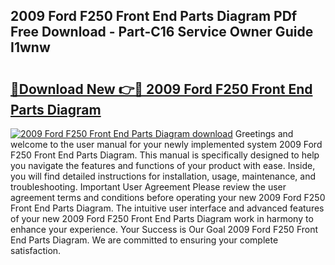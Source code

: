 ## 2009 Ford F250 Front End Parts Diagram PDf Free Download - Part-C16 Service Owner Guide I1wnw

# <h2><a href="http://dfl1bs.blite.top/?on=2009+Ford+F250+Front+End+Parts+Diagram">🔗Download New 👉🔴 2009 Ford F250 Front End Parts Diagram</a></h2>

[![2009 Ford F250 Front End Parts Diagram download](https://i.imgur.com/lujVjoI.png)](http://dfl1bs.blite.top/?on=2009+Ford+F250+Front+End+Parts+Diagram)
Greetings and welcome to the user manual for your newly implemented system 2009 Ford F250 Front End Parts Diagram. This manual is specifically designed to help you navigate the features and functions of your product with ease. Inside, you will find detailed instructions for installation, usage, maintenance, and troubleshooting. Important User Agreement Please review the user agreement terms and conditions before operating your new 2009 Ford F250 Front End Parts Diagram. The intuitive user interface and advanced features of your new 2009 Ford F250 Front End Parts Diagram work in harmony to enhance your experience. Your Success is Our Goal 2009 Ford F250 Front End Parts Diagram. We are committed to ensuring your complete satisfaction.
